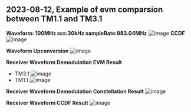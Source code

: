 ## 2023-08-12, Example of evm comparsion between TM1.1 and TM3.1 
**Waveform: 100MHz scs:30kHz sampleRate:983.04MHz**
![image](https://github.com/kaycelin/ica_RF_Lo_Mixer_QEC/assets/87049112/f97b7934-a55a-438c-beb2-f280c9583e77)
**CCDF**
![image](https://github.com/kaycelin/ica_RF_Lo_Mixer_QEC/assets/87049112/da837570-4305-4c38-bb79-64794d82d689)


**Waveform Upconversion**
![image](https://github.com/kaycelin/ica_RF_Lo_Mixer_QEC/assets/87049112/1b1a576c-c4c0-45b9-a85c-607ea8012522)

**Receiver Waveform Demodulation EVM Result**
- TM3.1
![image](https://github.com/kaycelin/ica_RF_Lo_Mixer_QEC/assets/87049112/930d7343-b456-468d-a84a-4c42b4b9423f)
- TM1.1
![image](https://github.com/kaycelin/ica_RF_Lo_Mixer_QEC/assets/87049112/5c8f3150-acd6-488b-93f1-6ad6c0f9049e)

**Receiver Waveform Demodulation Constellation Result**
![image](https://github.com/kaycelin/ica_RF_Lo_Mixer_QEC/assets/87049112/ae307ac8-eaab-4b2d-9587-815f6f74dc30)

**Receiver Waveform CCDF Result**
![image](https://github.com/kaycelin/ica_RF_Lo_Mixer_QEC/assets/87049112/3900bb03-9c3b-4ebf-9690-5c4e0d81de70)












